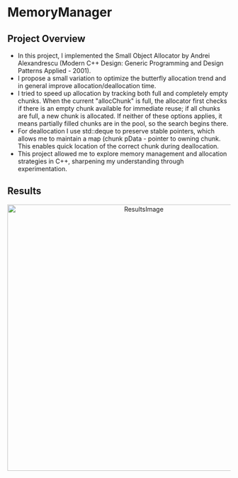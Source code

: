 # MemoryManager
## Project Overview
- In this project, I implemented the Small Object Allocator by Andrei Alexandrescu (Modern C++ Design: Generic Programming and Design Patterns Applied - 2001).
- I propose a small variation to optimize the butterfly allocation trend and in general improve allocation/deallocation time.
- I tried to speed up allocation by tracking both full and completely empty chunks. When the current "allocChunk" is full, the allocator first checks if there is an empty chunk available for immediate reuse; if all chunks are full, a new chunk is allocated. If neither of these options applies, it means partially filled chunks are in the pool, so the search begins there.
- For deallocation I use std::deque to preserve stable pointers, which allows me to maintain a map (chunk pData - pointer to owning chunk. This enables quick location of the correct chunk during deallocation.
- This project allowed me to explore memory management and allocation strategies in C++, sharpening my understanding through experimentation.
## Results
<p align="center">
  <img src="ButterflyTrendTest.png" alt="ResultsImage" width="600">
</p>
